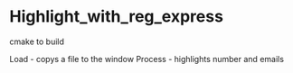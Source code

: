 # Highlight_with_reg_express

cmake to build

Load - copys a file to the window
Process - highlights number and emails

